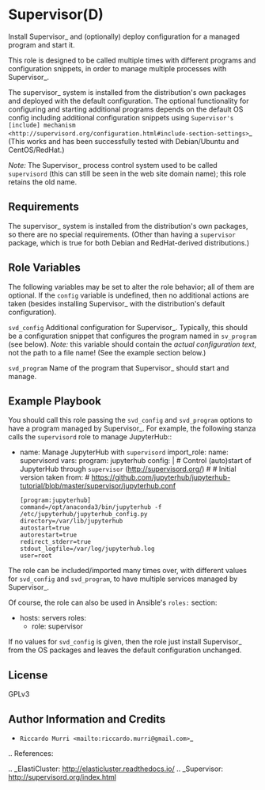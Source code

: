 Supervisor(D)
=============

Install Supervisor_ and (optionally) deploy configuration for a
managed program and start it.

This role is designed to be called multiple times with different
programs and configuration snippets, in order to manage multiple
processes with Supervisor_.

The supervisor_ system is installed from the distribution's own
packages and deployed with the default configuration.  The optional
functionality for configuring and starting additional programs depends
on the default OS config including additional configuration snippets
using `Supervisor's [include] mechanism
<http://supervisord.org/configuration.html#include-section-settings>`_
(This works and has been successfully tested with Debian/Ubuntu and
CentOS/RedHat.)

*Note:* The Supervisor_ process control system used to be called
`supervisord` (this can still be seen in the web site domain name);
this role retains the old name.


Requirements
------------

The supervisor_ system is installed from the distribution's own
packages, so there are no special requirements. (Other than having a
`supervisor` package, which is true for both Debian and RedHat-derived
distributions.)


Role Variables
--------------

The following variables may be set to alter the role behavior; all of
them are optional.  If the `config` variable is undefined, then no
additional actions are taken (besides installing Supervisor_ with the
distribution's default configuration).

``svd_config``
  Additional configuration for Supervisor_.  Typically, this should be
  a configuration snippet that configures the program named in
  ``sv_program`` (see below).  *Note:* this variable should contain
  the *actual configuration text*, not the path to a file name! (See
  the example section below.)

``svd_program``
  Name of the program that Supervisor_ should start and manage.


Example Playbook
----------------

You should call this role passing the ``svd_config`` and
``svd_program`` options to have a program managed by Supervisor_.
For example, the following stanza calls the `supervisord` role to
manage JupyterHub::

  - name: Manage JupyterHub with `supervisord`
    import_role:
      name: supervisord
    vars:
      program: jupyterhub
      config: |
        # Control (auto)start of JupyterHub through `supervisor` (http://supervisord.org/)
        #
        # Initial version taken from:
        # https://github.com/jupyterhub/jupyterhub-tutorial/blob/master/supervisor/jupyterhub.conf

        [program:jupyterhub]
        command=/opt/anaconda3/bin/jupyterhub -f /etc/jupyterhub/jupyterhub_config.py
        directory=/var/lib/jupyterhub
        autostart=true
        autorestart=true
        redirect_stderr=true
        stdout_logfile=/var/log/jupyterhub.log
        user=root


The role can be included/imported many times over, with different
values for ``svd_config`` and ``svd_program``, to have multiple
services managed by Supervisor_.

Of course, the role can also be used in Ansible's `roles:` section:

  - hosts: servers
    roles:
      - role: supervisor

If no values for ``svd_config`` is given, then the role just install
Supervisor_ from the OS packages and leaves the default configuration
unchanged.


License
-------

GPLv3


Author Information and Credits
------------------------------

* `Riccardo Murri <mailto:riccardo.murri@gmail.com>`_


.. References:

.. _ElastiCluster: http://elasticluster.readthedocs.io/
.. _Supervisor: http://supervisord.org/index.html
